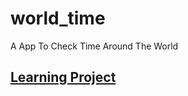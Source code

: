 # world_time

A App To Check Time Around The World



## [Learning Project](https://youtube.com/playlist?list=PL4cUxeGkcC9jLYyp2Aoh6hcWuxFDX6PBJ)